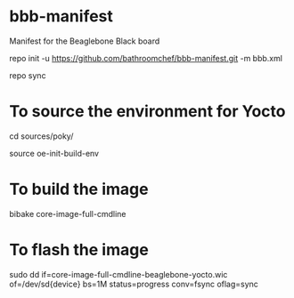 # bbb-manifest
Manifest for the Beaglebone Black board

repo init -u https://github.com/bathroomchef/bbb-manifest.git -m bbb.xml

repo sync


# To source the environment for Yocto
cd sources/poky/

source oe-init-build-env


# To build the image
bibake core-image-full-cmdline



# To flash the image
sudo dd if=core-image-full-cmdline-beaglebone-yocto.wic of=/dev/sd{device} bs=1M status=progress conv=fsync oflag=sync

